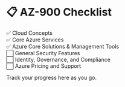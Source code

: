 # 📋 AZ-900 Checklist

✅ Cloud Concepts  
✅ Core Azure Services  
✅ Azure Core Solutions & Management Tools  
⬜ General Security Features  
⬜ Identity, Governance, and Compliance  
⬜ Azure Pricing and Support

Track your progress here as you go.
